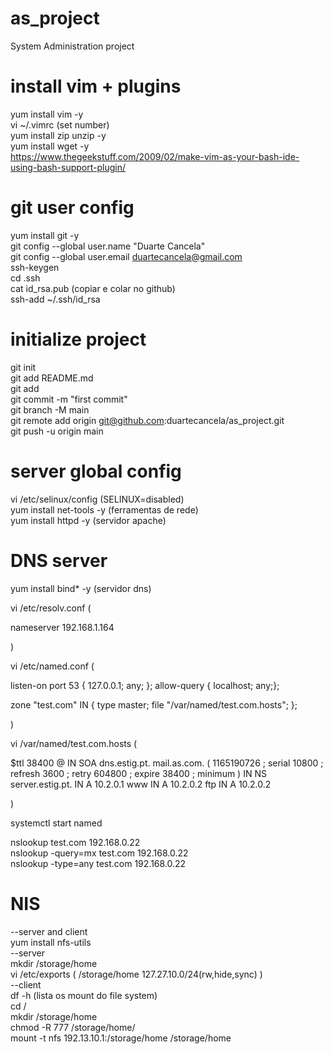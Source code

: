 # as_project
System Administration project  

# install vim + plugins
yum install vim -y  
vi ~/.vimrc (set number)   
yum install zip unzip -y  
yum install wget -y  
https://www.thegeekstuff.com/2009/02/make-vim-as-your-bash-ide-using-bash-support-plugin/  



# git user config
yum install git -y  
git config --global user.name "Duarte Cancela"  
git config --global user.email duartecancela@gmail.com  
ssh-keygen  
cd .ssh  
cat id_rsa.pub (copiar e colar no github)  
ssh-add ~/.ssh/id_rsa  

# initialize project
git init  
git add README.md  
git add  
git commit -m "first commit"  
git branch -M main  
git remote add origin git@github.com:duartecancela/as_project.git  
git push -u origin main  

# server global config
vi /etc/selinux/config (SELINUX=disabled)  
yum install net-tools -y (ferramentas de rede)  
yum install httpd -y (servidor apache)  

# DNS server
yum install bind* -y (servidor dns)  

vi /etc/resolv.conf (

nameserver 192.168.1.164

)

vi /etc/named.conf (

listen-on port 53 { 127.0.0.1; any; };
allow-query     { localhost; any;};

zone "test.com" IN {
		type master;
		file "/var/named/test.com.hosts";
};

)

vi /var/named/test.com.hosts (

$ttl 38400
@	IN	SOA	dns.estig.pt. mail.as.com. (
			1165190726 ; serial
			10800 ; refresh
			3600 ; retry
			604800 ; expire
			38400 ; minimum
			)
	IN	NS	server.estig.pt.
	IN	A	10.2.0.1
www	IN	A	10.2.0.2
ftp	IN	A 	10.2.0.2

)

systemctl start named  

nslookup test.com 192.168.0.22  
nslookup -query=mx test.com 192.168.0.22  
nslookup -type=any test.com 192.168.0.22  

# NIS
--server and client  
yum install nfs-utils  
--server  
mkdir /storage/home  
vi /etc/exports ( /storage/home 127.27.10.0/24(rw,hide,sync) )  
--client  
df -h (lista os mount do file system)  
cd /  
mkdir /storage/home  
chmod -R 777 /storage/home/  
mount -t nfs 192.13.10.1:/storage/home /storage/home  




